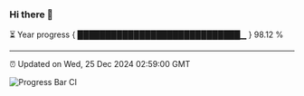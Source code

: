 ### Hi there 👋

⏳ Year progress { █████████████████████████████▁ } 98.12 %

---

⏰ Updated on Wed, 25 Dec 2024 02:59:00 GMT

![Progress Bar CI](https://github.com/IshwaranRudhara/GIT-ACTION/workflows/Progress%20Bar%20CI/badge.svg)
